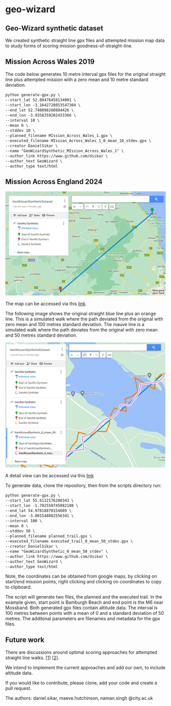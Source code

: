 # geo-wizard
## Geo-Wizard synthetic dataset

We created synthetic straight line gpx files and attempted mission map data to study forms of scoring mission goodness-of-straight-line. 

## Mission Across Wales 2019

The code below generates 10 metre interval gpx files for the original straight line plus attempted mission with a zero mean and 10 metre standard deviation.

```
python generate-gpx.py \
--start_lat 52.80476458134001 \
--start_lon -3.1642720853547304 \
--end_lat 52.748098260804426 \
--end_lon -3.9358359202433366 \
--interval 10 \
--mean 0 \
--stddev 10 \
--planned_filename MIssion_Across_Wales_1.gpx \
--executed_filename MIssion_Across_Wales_1_0_mean_10_stdev.gpx \
--creator DanielSikar \
--name "GeoWizardSynthetic_MIssion_Across_Wales_1" \
--author_link https://www.github.com/dsikar \
--author_text GeoWizard \
--author_type text/html  
```


## Mission Across England 2024

![Planned straight line](images/straight-line-map.png)

The map can be accessed via this [link](https://www.google.com/maps/d/edit?mid=1CEfPsf9b0YsAvp4JIoxUAg_aD2j7FdE&ll=55.171963961229764%2C-1.6774702774991779&z=9).

The following image shows the original straight blue line plus an orange line. This is a simulated walk where the path deviated from the original with zero mean and 100 metres standard deviation. The mauve line is a simulated walk where the path deviates from the original with zero mean and 50 metres standard deviation.

![Added attempted walks](images/straight-line-and-walksx2_0_mean_100_stdev_50_stdev.png)

A detail view can be accessed via this [link](https://www.google.com/maps/d/edit?mid=1CEfPsf9b0YsAvp4JIoxUAg_aD2j7FdE&ll=55.20287313889983%2C-2.5403373008985253&z=15)

To generate data, clone the repository, then from the scripts directory run:

```
python generate-gpx.py \
--start_lat 55.6112176200343 \
--start_lon -1.702550745082108 \
--end_lat 54.97818870154609 \
--end_lon -3.001548002556341 \
--interval 100 \
--mean 0 \
--stddev 50 \
--planned_filename planned_trail.gpx \
--executed_filename executed_trail_0_mean_50_stdev.gpx \
--creator DanielSikar \
--name "GeoWizardSynthetic_0_mean_50_stdev" \
--author_link https://www.github.com/dsikar \
--author_text GeoWizard \
--author_type text/html   
```

Note, the coordinates can be obtained from google maps, by clicking on start/end mission points, right clicking and clicking on coordinates to copy to clipboard.

The script will generate two files, the planned and the executed trail. In the example given, start point is Bamburgh Beach and end point is the M6 near Mossband. Both generated gpx files contain altitude data. The interval is 100 metres between points with a mean of 0 and a standard deviation of 50 metres. The additonal parameters are filenames and metadata for the gpx files.

## Future work

There are discussions around optimal scoring approaches for attempted straight line walks. [[1]](https://gis.stackexchange.com/questions/16322/measuring-straightness-of-curve-segment-represented-as-polyline) [[2]](https://www.reddit.com/r/GeoWizard/comments/nz7exq/a_better_way_to_rank_missions/). 

We intend to implement the current approaches and add our own, to include altitude data. 

If you would like to contribute, please clone, add your code and create a pull request.

The authors: daniel.sikar, maeve.hutchinson, naman.singh @city.ac.uk




